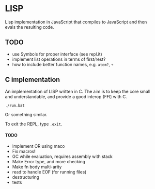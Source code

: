 # LISP

Lisp implementation in JavaScript that compiles to JavaScript and then evals the resulting code.

## TODO

- use Symbols for proper interface (see repl.it)
- implement list operations in terms of first/rest?
- how to include better function names, e.g. `atom?`, `+`

## C implementation

An implementation of LISP written in C. The aim is to keep the core small and understandable, and provide a good interop (FFI) with C.

```bash
./run.bat
```

Or something similar.

To exit the REPL, type `.exit`.

#### TODO

- Implement OR using maco
- Fix macros!
- GC while evaluation, requires assembly with stack
- Make Error type, and more checking
- Make fn body multi-arity
- read to handle EOF (for running files)
- destructuring
- tests
